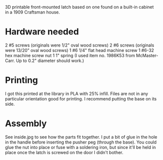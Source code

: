 3D printable front-mounted latch based on one found on a built-in cabinet in a 1909 Craftsman house.

# Hardware needed
2 #5 screws (originals were 1/2" oval wood screws)
2 #6 screws (originals were 13/20" oval wood screws)
1 #6 1/4" flat head machine screw
1 #6-32 hex machine screw nut
1 1" spring (I used item no. 1986K53 from McMaster-Carr. Up to 0.2" diameter should work.)

# Printing
I got this printed at the library in PLA with 25% infill. Files are not in any particular orientation good for printing. I recommend putting the base on its side.

# Assembly
See inside.jpg to see how the parts fit together. I put a bit of glue in the hole in the handle before inserting the pusher peg (through the base). You could glue the nut into place or fuse with a soldering iron, but since it'll be held in place once the latch is screwed on the door I didn't bother.
